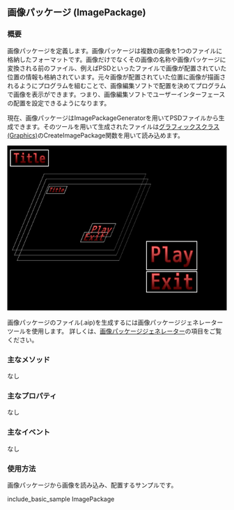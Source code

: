 ﻿## 画像パッケージ (ImagePackage)

### 概要

画像パッケージを定義します。画像パッケージは複数の画像を1つのファイルに格納したフォーマットです。画像だけでなくその画像の名称や画像パッケージに変換される前のファイル、例えばPSDといったファイルで画像が配置されていた位置の情報も格納されています。元々画像が配置されていた位置に画像が描画されるようにプログラムを組むことで、画像編集ソフトで配置を決めてプログラムで画像を表示ができます。つまり、画像編集ソフトでユーザーインターフェースの配置を設定できるようになります。

現在、画像パッケージはImagePackageGeneratorを用いてPSDファイルから生成できます。そのツールを用いて生成されたファイルは[グラフィックスクラス(Graphics)](./Graphics.md)のCreateImagePackage関数を用いて読み込めます。

![画像パッケージ](img/ImagePackage.png)

画像パッケージのファイル(.aip)を生成するには画像パッケージジェネレーターツールを使用します。
詳しくは、[画像パッケージジェネレーター](../Tool/ImagePackageGenerator.md)の項目をご覧ください。

### 主なメソッド

なし

### 主なプロパティ

なし

### 主なイベント

なし

### 使用方法

画像パッケージから画像を読み込み、配置するサンプルです。

include_basic_sample ImagePackage
